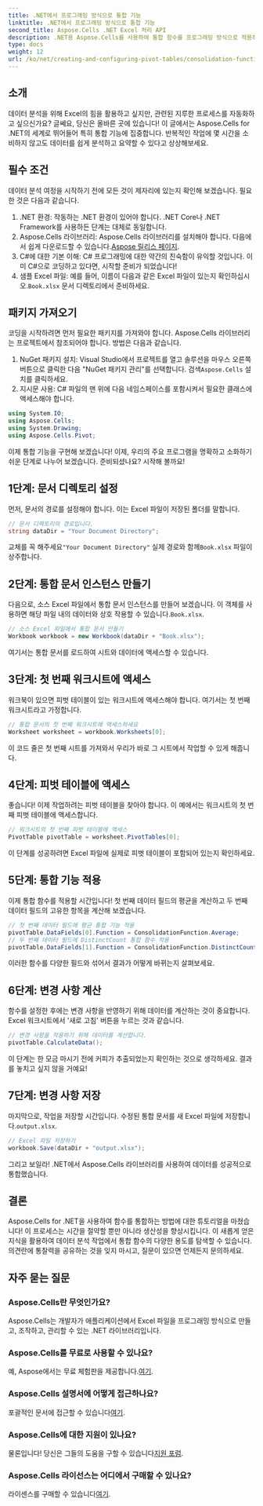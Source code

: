 ```yaml
---
title: .NET에서 프로그래밍 방식으로 통합 기능
linktitle: .NET에서 프로그래밍 방식으로 통합 기능
second_title: Aspose.Cells .NET Excel 처리 API
description: .NET용 Aspose.Cells를 사용하여 통합 함수를 프로그래밍 방식으로 적용하는 방법을 알아보세요. 데이터 분석 작업을 효율적으로 자동화하세요.
type: docs
weight: 12
url: /ko/net/creating-and-configuring-pivot-tables/consolidation-functions/
---
```

## 소개
데이터 분석을 위해 Excel의 힘을 활용하고 싶지만, 관련된 지루한 프로세스를 자동화하고 싶으신가요? 글쎄요, 당신은 올바른 곳에 있습니다! 이 글에서는 Aspose.Cells for .NET의 세계로 뛰어들어 특히 통합 기능에 집중합니다. 반복적인 작업에 몇 시간을 소비하지 않고도 데이터를 쉽게 분석하고 요약할 수 있다고 상상해보세요.
## 필수 조건
데이터 분석 여정을 시작하기 전에 모든 것이 제자리에 있는지 확인해 보겠습니다. 필요한 것은 다음과 같습니다.
1. .NET 환경: 작동하는 .NET 환경이 있어야 합니다. .NET Core나 .NET Framework를 사용하든 단계는 대체로 동일합니다.
2.  Aspose.Cells 라이브러리: Aspose.Cells 라이브러리를 설치해야 합니다. 다음에서 쉽게 다운로드할 수 있습니다.[Aspose 릴리스 페이지](https://releases.aspose.com/cells/net/).
3. C#에 대한 기본 이해: C# 프로그래밍에 대한 약간의 친숙함이 유익할 것입니다. 이미 C#으로 코딩하고 있다면, 시작할 준비가 되었습니다!
4. 샘플 Excel 파일: 예를 들어, 이름이 다음과 같은 Excel 파일이 있는지 확인하십시오.`Book.xlsx` 문서 디렉토리에서 준비하세요.
## 패키지 가져오기
코딩을 시작하려면 먼저 필요한 패키지를 가져와야 합니다. Aspose.Cells 라이브러리는 프로젝트에서 참조되어야 합니다. 방법은 다음과 같습니다.
1.  NuGet 패키지 설치: Visual Studio에서 프로젝트를 열고 솔루션을 마우스 오른쪽 버튼으로 클릭한 다음 "NuGet 패키지 관리"를 선택합니다. 검색`Aspose.Cells` 설치를 클릭하세요.
2. 지시문 사용: C# 파일의 맨 위에 다음 네임스페이스를 포함시켜서 필요한 클래스에 액세스해야 합니다.
```csharp
using System.IO;
using Aspose.Cells;
using System.Drawing;
using Aspose.Cells.Pivot;
```
이제 통합 기능을 구현해 보겠습니다!
이제, 우리의 주요 프로그램을 명확하고 소화하기 쉬운 단계로 나누어 보겠습니다. 준비되셨나요? 시작해 볼까요!
## 1단계: 문서 디렉토리 설정
먼저, 문서의 경로를 설정해야 합니다. 이는 Excel 파일이 저장된 폴더를 말합니다.
```csharp
// 문서 디렉토리의 경로입니다.
string dataDir = "Your Document Directory";
```
 교체를 꼭 해주세요`"Your Document Directory"` 실제 경로와 함께`Book.xlsx` 파일이 상주합니다.
## 2단계: 통합 문서 인스턴스 만들기
다음으로, 소스 Excel 파일에서 통합 문서 인스턴스를 만들어 보겠습니다. 이 객체를 사용하면 해당 파일 내의 데이터와 상호 작용할 수 있습니다.`Book.xlsx`.
```csharp
// 소스 Excel 파일에서 통합 문서 만들기
Workbook workbook = new Workbook(dataDir + "Book.xlsx");
```
여기서는 통합 문서를 로드하여 시트와 데이터에 액세스할 수 있습니다.
## 3단계: 첫 번째 워크시트에 액세스
워크북이 있으면 피벗 테이블이 있는 워크시트에 액세스해야 합니다. 여기서는 첫 번째 워크시트라고 가정합니다.
```csharp
// 통합 문서의 첫 번째 워크시트에 액세스하세요
Worksheet worksheet = workbook.Worksheets[0];
```
이 코드 줄은 첫 번째 시트를 가져와서 우리가 바로 그 시트에서 작업할 수 있게 해줍니다.
## 4단계: 피벗 테이블에 액세스
좋습니다! 이제 작업하려는 피벗 테이블을 찾아야 합니다. 이 예에서는 워크시트의 첫 번째 피벗 테이블에 액세스합니다.
```csharp
// 워크시트의 첫 번째 피벗 테이블에 액세스
PivotTable pivotTable = worksheet.PivotTables[0];
```
이 단계를 성공하려면 Excel 파일에 실제로 피벗 테이블이 포함되어 있는지 확인하세요.
## 5단계: 통합 기능 적용
이제 통합 함수를 적용할 시간입니다! 첫 번째 데이터 필드의 평균을 계산하고 두 번째 데이터 필드의 고유한 항목을 계산해 보겠습니다.
```csharp
// 첫 번째 데이터 필드에 평균 통합 기능 적용
pivotTable.DataFields[0].Function = ConsolidationFunction.Average;
// 두 번째 데이터 필드에 DistinctCount 통합 함수 적용
pivotTable.DataFields[1].Function = ConsolidationFunction.DistinctCount;
```
이러한 함수를 다양한 필드와 섞어서 결과가 어떻게 바뀌는지 살펴보세요.
## 6단계: 변경 사항 계산
함수를 설정한 후에는 변경 사항을 반영하기 위해 데이터를 계산하는 것이 중요합니다. Excel 워크시트에서 '새로 고침' 버튼을 누르는 것과 같습니다.
```csharp
// 변경 사항을 적용하기 위해 데이터를 계산합니다.
pivotTable.CalculateData();
```
이 단계는 한 모금 마시기 전에 커피가 추출되었는지 확인하는 것으로 생각하세요. 결과를 놓치고 싶지 않을 거예요!
## 7단계: 변경 사항 저장
 마지막으로, 작업을 저장할 시간입니다. 수정된 통합 문서를 새 Excel 파일에 저장합니다.`output.xlsx`.
```csharp
// Excel 파일 저장하기
workbook.Save(dataDir + "output.xlsx");
```
그리고 보일라! .NET에서 Aspose.Cells 라이브러리를 사용하여 데이터를 성공적으로 통합했습니다.
## 결론
Aspose.Cells for .NET을 사용하여 함수를 통합하는 방법에 대한 튜토리얼을 마쳤습니다! 이 프로세스는 시간을 절약할 뿐만 아니라 생산성을 향상시킵니다. 이 새롭게 얻은 지식을 활용하여 데이터 분석 작업에서 통합 함수의 다양한 용도를 탐색할 수 있습니다. 의견란에 통찰력을 공유하는 것을 잊지 마시고, 질문이 있으면 언제든지 문의하세요.
## 자주 묻는 질문
### Aspose.Cells란 무엇인가요?
Aspose.Cells는 개발자가 애플리케이션에서 Excel 파일을 프로그래밍 방식으로 만들고, 조작하고, 관리할 수 있는 .NET 라이브러리입니다.
### Aspose.Cells를 무료로 사용할 수 있나요?
 예, Aspose에서는 무료 체험판을 제공합니다.[여기](https://releases.aspose.com).
### Aspose.Cells 설명서에 어떻게 접근하나요?
 포괄적인 문서에 접근할 수 있습니다[여기](https://reference.aspose.com/cells/net/).
### Aspose.Cells에 대한 지원이 있나요?
 물론입니다! 당신은 그들의 도움을 구할 수 있습니다[지원 포럼](https://forum.aspose.com/c/cells/9).
### Aspose.Cells 라이선스는 어디에서 구매할 수 있나요?
 라이센스를 구매할 수 있습니다[여기](https://purchase.aspose.com/buy).
